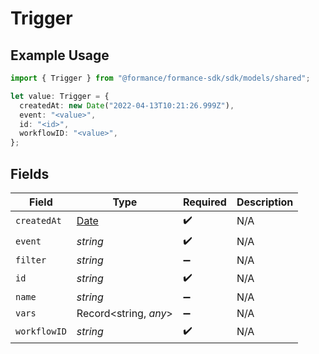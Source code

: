 # Trigger

## Example Usage

```typescript
import { Trigger } from "@formance/formance-sdk/sdk/models/shared";

let value: Trigger = {
  createdAt: new Date("2022-04-13T10:21:26.999Z"),
  event: "<value>",
  id: "<id>",
  workflowID: "<value>",
};
```

## Fields

| Field                                                                                         | Type                                                                                          | Required                                                                                      | Description                                                                                   |
| --------------------------------------------------------------------------------------------- | --------------------------------------------------------------------------------------------- | --------------------------------------------------------------------------------------------- | --------------------------------------------------------------------------------------------- |
| `createdAt`                                                                                   | [Date](https://developer.mozilla.org/en-US/docs/Web/JavaScript/Reference/Global_Objects/Date) | :heavy_check_mark:                                                                            | N/A                                                                                           |
| `event`                                                                                       | *string*                                                                                      | :heavy_check_mark:                                                                            | N/A                                                                                           |
| `filter`                                                                                      | *string*                                                                                      | :heavy_minus_sign:                                                                            | N/A                                                                                           |
| `id`                                                                                          | *string*                                                                                      | :heavy_check_mark:                                                                            | N/A                                                                                           |
| `name`                                                                                        | *string*                                                                                      | :heavy_minus_sign:                                                                            | N/A                                                                                           |
| `vars`                                                                                        | Record<string, *any*>                                                                         | :heavy_minus_sign:                                                                            | N/A                                                                                           |
| `workflowID`                                                                                  | *string*                                                                                      | :heavy_check_mark:                                                                            | N/A                                                                                           |